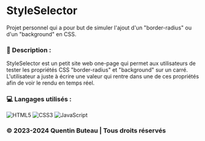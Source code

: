 # StyleSelector

Projet personnel qui a pour but de simuler l'ajout d'un "border-radius" ou d'un "background" en CSS.

### 📜 Description :
StyleSelector est un petit site web one-page qui permet aux utilisateurs de tester les propriétés CSS "border-radius" et "background" sur un carré. L'utilisateur a juste à écrire une valeur qui rentre dans une de ces propriétés afin de voir le rendu en temps réel.

### 💻 Langages utilisés :
![HTML5](https://img.shields.io/badge/html5-%23E34F26.svg?style=for-the-badge&logo=html5&logoColor=white)
![CSS3](https://img.shields.io/badge/css3-%231572B6.svg?style=for-the-badge&logo=css3&logoColor=white)
![JavaScript](https://img.shields.io/badge/javascript-%23323330.svg?style=for-the-badge&logo=javascript&logoColor=%23F7DF1E)

### © 2023-2024 Quentin Buteau | Tous droits réservés
